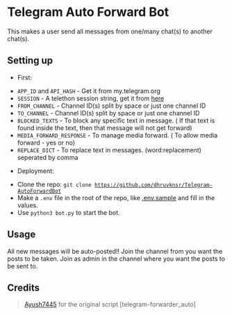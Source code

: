 # Telegram Auto Forward Bot

This makes a user send all messages from one/many chat(s) to another chat(s).

## Setting up 
* First:
- `APP_ID` and `API_HASH` - Get it from my.telegram.org   
- `SESSION` - A telethon session string, get it from [here](https://replit.com/@TeamUltroid/UltroidStringSession)
- `FROM_CHANNEL` - Channel ID(s) split by space or just one channel ID
- `TO_CHANNEL` - Channel ID(s) split by space or just one channel ID
- `BLOCKED_TEXTS` - To block any specific text in message. ( If that text is found inside the text, then that message will not get forward)
- `MEDIA_FORWARD_RESPONSE` - To manage media forward. ( To allow media forward - yes or no)
- `REPLACE_DICT` - To replace text in messages. (word:replacement) seperated by comma

* Deployment:

- Clone the repo:   <code>git clone https://github.com/dhruvknsr/Telegram-AutoForwardBot</code></br>
- Make a <code>.env</code> file in the root of the repo, like <a href="https://github.com/dhruvknsr/telegram-auto_forwarder/blob/main/.env.sample">.env.sample</a> and fill in the values.</br>
- Use <code>python3 bot.py</code> to start the bot.</br>  
</details>

## Usage
All new messages will be auto-posted!!
Join the channel from you want the posts to be taken.
Join as admin in the channel where you want the posts to be sent to.

## Credits
> [Ayush7445](https://github.com/Ayush7445) for the original script [telegram-forwarder_auto]
